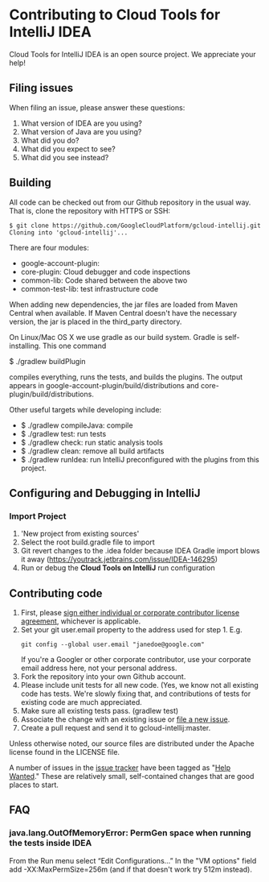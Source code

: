 # Contributing to Cloud Tools for IntelliJ IDEA

Cloud Tools for IntelliJ IDEA is an open source project.
We appreciate your help!


## Filing issues

When filing an issue, please answer these questions:

1. What version of IDEA are you using?
2. What version of Java are you using?
3. What did you do?
4. What did you expect to see?
5. What did you see instead?


## Building

All code can be checked out from our Github repository in the usual way.
That is, clone the repository with HTTPS or SSH:


```
$ git clone https://github.com/GoogleCloudPlatform/gcloud-intellij.git
Cloning into 'gcloud-intellij'...
```

There are four modules:

* google-account-plugin:
* core-plugin: Cloud debugger and code inspections
* common-lib: Code shared between the above two
* common-test-lib: test infrastructure code

When adding new dependencies, the jar files are loaded from Maven Central
when available. If Maven Central doesn't have the necessary version,
the jar is placed in the third_party directory.

On Linux/Mac OS X we use gradle as our build system. 
Gradle is self-installing. This one command

$ ./gradlew buildPlugin

compiles everything, runs the tests, and builds the plugins. The output appears in
google-account-plugin/build/distributions and core-plugin/build/distributions.

Other useful targets while developing include:

* $ ./gradlew compileJava: compile
* $ ./gradlew test: run tests
* $ ./gradlew check: run static analysis tools
* $ ./gradlew clean: remove all build artifacts
* $ ./gradlew runIdea: run IntelliJ preconfigured with the plugins from this project.

## Configuring and Debugging in IntelliJ

### Import Project 

1. 'New project from existing sources'
1. Select the root build.gradle file to import
1. Git revert changes to the .idea folder because IDEA Gradle import blows it away
 (https://youtrack.jetbrains.com/issue/IDEA-146295)
1. Run or debug the **Cloud Tools on IntelliJ** run configuration

## Contributing code

1. First, please [sign either individual or corporate contributor license agreement](https://cla.developers.google.com/), whichever is applicable.
2. Set your git user.email property to the address used for step 1. E.g.
   ```
   git config --global user.email "janedoe@google.com"
   ```
   If you're a Googler or other corporate contributor, 
   use your corporate email address here, not your personal address. 
3. Fork the repository into your own Github account.
4. Please include unit tests for all new code. (Yes, we know not all 
   existing code has tests. We're slowly fixing that, and contributions of tests
   for existing code are much appreciated.
5. Make sure all existing tests pass. (gradlew test)
6. Associate the change with an existing issue or [file a new issue](https://github.com/GoogleCloudPlatform/gcloud-intellij/issues/new). 
7. Create a pull request and send it to gcloud-intellij:master. 


Unless otherwise noted, our source files are distributed under
the Apache license found in the LICENSE file.

A number of issues in the 
[issue tracker](https://github.com/GoogleCloudPlatform/gcloud-intellij/issues/new)
have been tagged as "[Help Wanted](https://github.com/GoogleCloudPlatform/gcloud-intellij/labels/help%20wanted)." 
These are relatively small, self-contained changes that are good places to start. 

## FAQ

### java.lang.OutOfMemoryError: PermGen space when running the tests inside IDEA

From the Run menu select “Edit Configurations...” In the "VM options" field add -XX:MaxPermSize=256m (and if that doesn't work try 512m instead).


